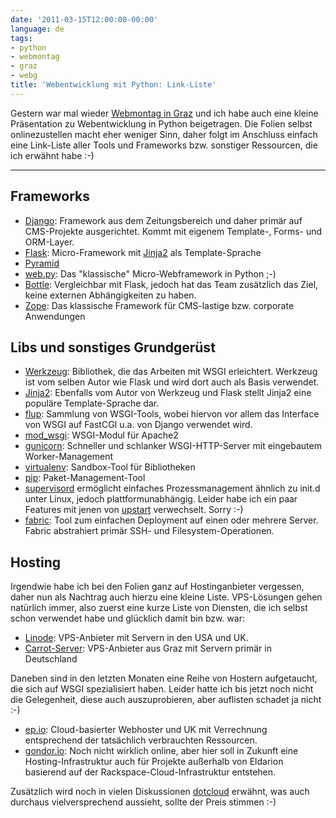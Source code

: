 ```yaml
---
date: '2011-03-15T12:00:00-00:00'
language: de
tags:
- python
- webmontag
- graz
- webg
title: 'Webentwicklung mit Python: Link-Liste'
---
```



Gestern war mal wieder [Webmontag in Graz][wmg] und ich habe auch eine kleine
Präsentation zu Webentwicklung in Python beigetragen. Die Folien selbst
onlinezustellen macht eher weniger Sinn, daher folgt im Anschluss einfach eine
Link-Liste aller Tools und Frameworks bzw. sonstiger Ressourcen, die ich erwähnt
habe :-)

-----------------------------

## Frameworks

* [Django][]: Framework aus dem Zeitungsbereich und daher primär auf CMS-Projekte ausgerichtet. Kommt mit eigenem Template-, Forms- und ORM-Layer.
* [Flask][]: Micro-Framework mit [Jinja2][] als Template-Sprache
* [Pyramid][]
* [web.py][]: Das "klassische" Micro-Webframework in Python ;-)
* [Bottle][]: Vergleichbar mit Flask, jedoch hat das Team zusätzlich das Ziel,
  keine externen Abhängigkeiten zu haben.
* [Zope][]: Das klassische Framework für CMS-lastige bzw. corporate Anwendungen

## Libs und sonstiges Grundgerüst

* [Werkzeug][]: Bibliothek, die das Arbeiten mit WSGI erleichtert. Werkzeug ist
  vom selben Autor wie Flask und wird dort auch als Basis verwendet.
* [Jinja2][]: Ebenfalls vom Autor von Werkzeug und Flask stellt Jinja2 eine
  populäre Template-Sprache dar.
* [flup][]: Sammlung von WSGI-Tools, wobei hiervon vor allem das Interface von WSGI auf
  FastCGI u.a. von Django verwendet wird.
* [mod_wsgi][]: WSGI-Modul für Apache2
* [gunicorn][]: Schneller und schlanker WSGI-HTTP-Server mit eingebautem Worker-Management
* [virtualenv][]: Sandbox-Tool für Bibliotheken
* [pip][]: Paket-Management-Tool
* [supervisord][] ermöglicht einfaches Prozessmanagement ähnlich zu init.d unter
  Linux, jedoch plattformunabhängig. Leider habe ich ein paar Features mit
  jenen von [upstart][] verwechselt. Sorry :-)
* [fabric][]: Tool zum einfachen Deployment auf einen oder mehrere Server. Fabric
  abstrahiert primär SSH- und Filesystem-Operationen.

## Hosting

Irgendwie habe ich bei den Folien ganz auf Hostinganbieter vergessen, daher
nun als Nachtrag auch hierzu eine kleine Liste. VPS-Lösungen gehen natürlich
immer, also zuerst eine kurze Liste von Diensten, die ich selbst schon
verwendet habe und glücklich damit bin bzw. war:

* [Linode][]: VPS-Anbieter mit Servern in den USA und UK.
* [Carrot-Server][]: VPS-Anbieter aus Graz mit Servern primär in Deutschland

Daneben sind in den letzten Monaten eine Reihe von Hostern aufgetaucht, die
sich auf WSGI spezialisiert haben. Leider hatte ich bis jetzt noch nicht die
Gelegenheit, diese auch auszuprobieren, aber auflisten schadet ja nicht :-)

* [ep.io][]: Cloud-basierter Webhoster und UK mit Verrechnung entsprechend der
  tatsächlich verbrauchten Ressourcen.
* [gondor.io][]: Noch nicht wirklich online, aber hier soll in Zukunft eine
  Hosting-Infrastruktur auch für Projekte außerhalb von Eldarion basierend auf
  der Rackspace-Cloud-Infrastruktur entstehen.

Zusätzlich wird noch in vielen Diskussionen [dotcloud][] erwähnt, was auch
durchaus vielversprechend aussieht, sollte der Preis stimmen :-)

[web.py]: http://webpy.org/
[werkzeug]: http://werkzeug.pocoo.org/
[jinja2]: http://jinja.pocoo.org/
[flask]: http://flask.pocoo.org
[django]: http://www.djangoproject.com
[bottle]: http://bottlepy.org/
[fabric]: http://fabfile.org
[supervisord]: http://supervisord.org/
[pip]: http://pypi.python.org/pypi/pip
[virtualenv]: http://pypi.python.org/pypi/virtualenv
[gunicorn]: http://gunicorn.org/
[flup]: http://trac.saddi.com/flup
[mod_wsgi]: http://www.modwsgi.org/
[upstart]: http://upstart.ubuntu.com/
[linode]: http://www.linode.com/
[carrot-server]: http://www.carrot-server.com/
[ep.io]: http://www.ep.io/
[gondor.io]: http://gondor.io/
[dotcloud]: http://www.dotcloud.com/
[zope]: http://zope.org/
[pyramid]: http://docs.pylonsproject.org/projects/pyramid/1.0/index.html
[wmg]: http://webmontag-graz.at/
